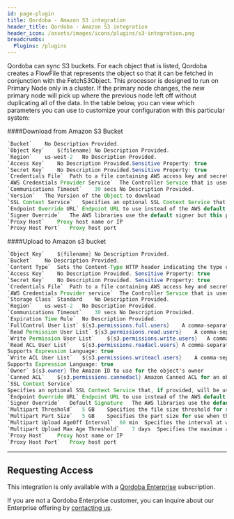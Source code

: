 ```yaml
---
id: page-plugin
title: Qordoba - Amazon S3 integration
header_title: Qordoba - Amazon S3 integration
header_icon: /assets/images/icons/plugins/s3-integration.png
breadcrumbs:
  Plugins: /plugins
---
```


Qordoba can sync S3 buckets. For each object that is listed, Qordoba creates a FlowFile that represents the object so that it can be fetched in conjunction with the FetchS3Object. This processor is designed to run on Primary Node only in a cluster. If the primary node changes, the new primary node will pick up where the previous node left off without duplicating all of the data.
In the table below, you can view which parameters you can use to customize your configuration with this particular system:


####Download from Amazon S3 Bucket

```java
`Bucket`	No Description Provided.
`Object Key`	${filename}	No Description Provided.
`Region`	us-west-2	No Description Provided.
`Access Key`	No Description Provided.Sensitive Property: true
`Secret Key`	No Description Provided.Sensitive Property: true
`Credentials File`	Path to a file containing AWS access key and secret key in properties file format.
`AWS Credentials Provider Service`	The Controller Service that is used to obtain aws credentials provider
`Communications Timeout`	30 secs	No Description Provided.
`Version`	The Version of the Object to download
`SSL Context Service`	Specifies an optional SSL Context Service that, if provided, will be used to create connections
`Endpoint Override URL`	Endpoint URL to use instead of the AWS default including scheme, host, port, and path. The AWS libraries select an endpoint URL based on the AWS region, but this property overrides the selected endpoint URL, allowing use with other S3-compatible endpoints.
`Signer Override`	The AWS libraries use the default signer but this property allows you to specify a custom signer to support older S3-compatible services.
`Proxy Host`	Proxy host name or IP
`Proxy Host Port`	Proxy host port
```


####Upload to Amazon s3 bucket

```java
`Object Key`	${filename}	No Description Provided.
`Bucket`	No Description Provided.
`Content Type`	Sets the Content-Type HTTP header indicating the type of content stored in the associated object. The value of this header is a standard MIME type. AWS S3 Java client will attempt to determine the correct content type if one hasn't been set yet. Users are responsible for ensuring a suitable content type is set when uploading streams. If no content type is provided and cannot be determined by the filename, the default content type "application/octet-stream" will be used.
`Access Key`	No Description Provided. Sensitive Property: true
`Secret Key`	No Description Provided. Sensitive Property: true
`Credentials File`	Path to a file containing AWS access key and secret key in properties file format.
`AWS Credentials Provider service`	The Controller Service that is used to obtain aws credentials provider
`Storage Class`	Standard	No Description Provided.
`Region`	us-west-2	No Description Provided.
`Communications Timeout`	30 secs	No Description Provided.
`Expiration Time Rule`	No Description Provided.
`FullControl User List`	${s3.permissions.full.users}	A comma-separated list of Amazon User ID's or E-mail addresses that specifies who should have Full Control for an object
`Read Permission User List`	${s3.permissions.read.users}	A comma-separated list of Amazon User ID's or E-mail addresses that specifies who should have Read Access for an object
`Write Permission User List`	${s3.permissions.write.users}	A comma-separated list of Amazon User ID's or E-mail addresses that specifies who should have Write Access for an object
`Read ACL User List`	${s3.permissions.readacl.users}	A comma-separated list of Amazon User ID's or E-mail addresses that specifies who should have permissions to read the Access Control List for an object
Supports Expression Language: true
`Write ACL User List`	${s3.permissions.writeacl.users}	A comma-separated list of Amazon User ID's or E-mail addresses that specifies who should have permissions to change the Access Control List for an object
Supports Expression Language: true
`Owner`	${s3.owner}	The Amazon ID to use for the object's owner
`Canned ACL`	${s3.permissions.cannedacl}	Amazon Canned ACL for an object, one of: BucketOwnerFullControl, BucketOwnerRead, LogDeliveryWrite, AuthenticatedRead, PublicReadWrite, PublicRead, Private; will be ignored if any other ACL/permission/owner property is specified
`SSL Context Service`	
Specifies an optional SSL Context Service that, if provided, will be used to create connections
`Endpoint Override URL`	Endpoint URL to use instead of the AWS default including scheme, host, port, and path. The AWS libraries select an endpoint URL based on the AWS region, but this property overrides the selected endpoint URL, allowing use with other S3-compatible endpoints.
`Signer Override`	Default Signature	The AWS libraries use the default signer but this property allows you to specify a custom signer to support older S3-compatible services.
`Multipart Threshold`	5 GB	Specifies the file size threshold for switch from the PutS3Object API to the PutS3MultipartUpload API. Flow files bigger than this limit will be sent using the stateful multipart process. The valid range is 50MB to 5GB.
`Multipart Part Size`	5 GB	Specifies the part size for use when the PutS3Multipart Upload API is used. Flow files will be broken into chunks of this size for the upload process, but the last part sent can be smaller since it is not padded. The valid range is 50MB to 5GB.
`Multipart Upload AgeOff Interval`	60 min	Specifies the interval at which existing multipart uploads in AWS S3 will be evaluated for ageoff. When processor is triggered it will initiate the ageoff evaluation if this interval has been exceeded.
`Multipart Upload Max Age Threshold`	7 days	Specifies the maximum age for existing multipart uploads in AWS S3. When the ageoff process occurs, any upload older than this threshold will be aborted. Server Side Encryption	None Specifies the algorithm used for server side encryption.
`Proxy Host`	Proxy host name or IP
`Proxy Host Port`	Proxy host port
```

---
## Requesting Access

This integration is only available with a [Qordoba Enterprise](http://go.qordoba.com/WF-Request-A-Demo__LP-DevDocs-Header.html) subscription.

If you are not a Qordoba Enterprise customer, you can inquire about our
Enterprise offering by [contacting us](http://go.qordoba.com/WF-Request-A-Demo__LP-DevDocs-Header.html).
